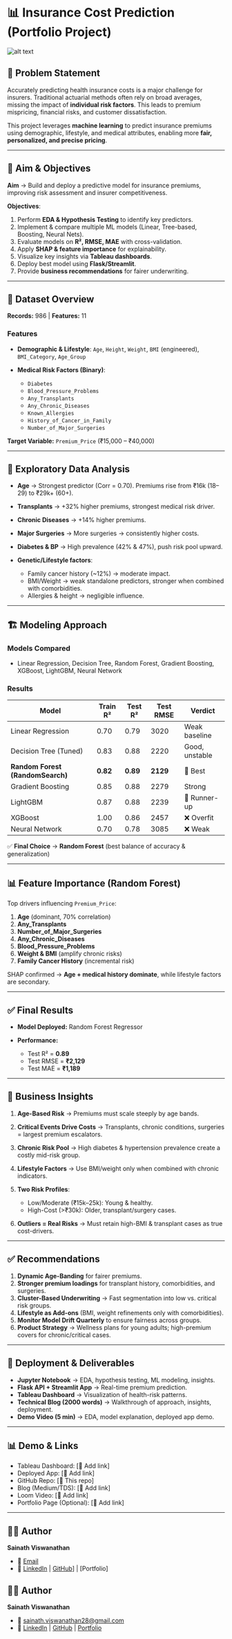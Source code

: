 # 📊 Insurance Cost Prediction (Portfolio Project)

![alt text](Images/Streamlit_app_Frontend.png)

## 📌 Problem Statement

Accurately predicting health insurance costs is a major challenge for insurers. Traditional actuarial methods often rely on broad averages, missing the impact of **individual risk factors**. This leads to premium mispricing, financial risks, and customer dissatisfaction.

This project leverages **machine learning** to predict insurance premiums using demographic, lifestyle, and medical attributes, enabling more **fair, personalized, and precise pricing**.

---

## 🎯 Aim & Objectives

**Aim** → Build and deploy a predictive model for insurance premiums, improving risk assessment and insurer competitiveness.

**Objectives**:

1. Perform **EDA & Hypothesis Testing** to identify key predictors.
2. Implement & compare multiple ML models (Linear, Tree-based, Boosting, Neural Nets).
3. Evaluate models on **R², RMSE, MAE** with cross-validation.
4. Apply **SHAP & feature importance** for explainability.
5. Visualize key insights via **Tableau dashboards**.
6. Deploy best model using **Flask/Streamlit**.
7. Provide **business recommendations** for fairer underwriting.

---

## 📂 Dataset Overview

**Records:** 986 | **Features:** 11

### Features

* **Demographic & Lifestyle**: `Age`, `Height`, `Weight`, `BMI` (engineered), `BMI_Category`, `Age_Group`
* **Medical Risk Factors (Binary)**:

  * `Diabetes`
  * `Blood_Pressure_Problems`
  * `Any_Transplants`
  * `Any_Chronic_Diseases`
  * `Known_Allergies`
  * `History_of_Cancer_in_Family`
  * `Number_of_Major_Surgeries`

**Target Variable:** `Premium_Price` (₹15,000 – ₹40,000)

---

## 🔎 Exploratory Data Analysis

* **Age** → Strongest predictor (Corr = 0.70). Premiums rise from ₹16k (18–29) to ₹29k+ (60+).
* **Transplants** → +32% higher premiums, strongest medical risk driver.
* **Chronic Diseases** → +14% higher premiums.
* **Major Surgeries** → More surgeries → consistently higher costs.
* **Diabetes & BP** → High prevalence (42% & 47%), push risk pool upward.
* **Genetic/Lifestyle factors**:

  * Family cancer history (\~12%) → moderate impact.
  * BMI/Weight → weak standalone predictors, stronger when combined with comorbidities.
  * Allergies & height → negligible influence.

---

## 🏗️ Modeling Approach

### Models Compared

* Linear Regression, Decision Tree, Random Forest, Gradient Boosting, XGBoost, LightGBM, Neural Network

### Results

| Model                            | Train R² | Test R²  | Test RMSE | Verdict        |
| -------------------------------- | -------- | -------- | --------- | -------------- |
| Linear Regression                | 0.70     | 0.79     | 3020      | Weak baseline  |
| Decision Tree (Tuned)            | 0.83     | 0.88     | 2220      | Good, unstable |
| **Random Forest (RandomSearch)** | **0.82** | **0.89** | **2129**  | 🥇 Best        |
| Gradient Boosting                | 0.85     | 0.88     | 2279      | Strong         |
| LightGBM                         | 0.87     | 0.88     | 2239      | 🥈 Runner-up   |
| XGBoost                          | 1.00     | 0.86     | 2457      | ❌ Overfit      |
| Neural Network                   | 0.70     | 0.78     | 3085      | ❌ Weak         |

✅ **Final Choice** → **Random Forest** (best balance of accuracy & generalization)

---

## 📊 Feature Importance (Random Forest)

Top drivers influencing `Premium_Price`:

1. **Age** (dominant, 70% correlation)
2. **Any\_Transplants**
3. **Number\_of\_Major\_Surgeries**
4. **Any\_Chronic\_Diseases**
5. **Blood\_Pressure\_Problems**
6. **Weight & BMI** (amplify chronic risks)
7. **Family Cancer History** (incremental risk)

SHAP confirmed → **Age + medical history dominate**, while lifestyle factors are secondary.

---

## ✅ Final Results

* **Model Deployed:** Random Forest Regressor
* **Performance:**

  * Test R² = **0.89**
  * Test RMSE = **₹2,129**
  * Test MAE = **₹1,189**

---

## 📖 Business Insights

1. **Age-Based Risk** → Premiums must scale steeply by age bands.
2. **Critical Events Drive Costs** → Transplants, chronic conditions, surgeries = largest premium escalators.
3. **Chronic Risk Pool** → High diabetes & hypertension prevalence create a costly mid-risk group.
4. **Lifestyle Factors** → Use BMI/weight only when combined with chronic indicators.
5. **Two Risk Profiles**:

   * Low/Moderate (₹15k–25k): Young & healthy.
   * High-Cost (>₹30k): Older, transplant/surgery cases.
6. **Outliers = Real Risks** → Must retain high-BMI & transplant cases as true cost-drivers.

---

## ✅ Recommendations

1. **Dynamic Age-Banding** for fairer premiums.
2. **Stronger premium loadings** for transplant history, comorbidities, and surgeries.
3. **Cluster-Based Underwriting** → Fast segmentation into low vs. critical risk groups.
4. **Lifestyle as Add-ons** (BMI, weight refinements only with comorbidities).
5. **Monitor Model Drift Quarterly** to ensure fairness across groups.
6. **Product Strategy** → Wellness plans for young adults; high-premium covers for chronic/critical cases.

---

## 🚀 Deployment & Deliverables

* **Jupyter Notebook** → EDA, hypothesis testing, ML modeling, insights.
* **Flask API + Streamlit App** → Real-time premium prediction.
* **Tableau Dashboard** → Visualization of health-risk patterns.
* **Technical Blog (2000 words)** → Walkthrough of approach, insights, deployment.
* **Demo Video (5 min)** → EDA, model explanation, deployed app demo.

---

## 📊 Demo & Links

* Tableau Dashboard: \[🔗 Add link]
* Deployed App: \[🔗 Add link]
* GitHub Repo: \[🔗 This repo]
* Blog (Medium/TDS): \[🔗 Add link]
* Loom Video: \[🔗 Add link]
* Portfolio Page (Optional): \[🔗 Add link]

---

## 👨‍💻 Author

**Sainath Viswanathan**

* 📧 [Email](mailto:sainath.sushil@gmail.com)
* 🔗 [LinkedIn](linkedin.com/in/sainathviswanathan) | [GitHub](https://github.com/SainathViswanathan)] | [Portfolio]

## 👨‍💻 Author  

**Sainath Viswanathan**  
* 📧 [sainath.viswanathan28@gmail.com](mailto:sainath.viswanathan28@gmail.com)  
* 🔗 [LinkedIn](https://www.linkedin.com/in/sainath-viswanathan) | [GitHub](https://github.com/SainathViswanathan) | [Portfolio](https://www.datascienceportfol.io/sainath-viswanathan)
